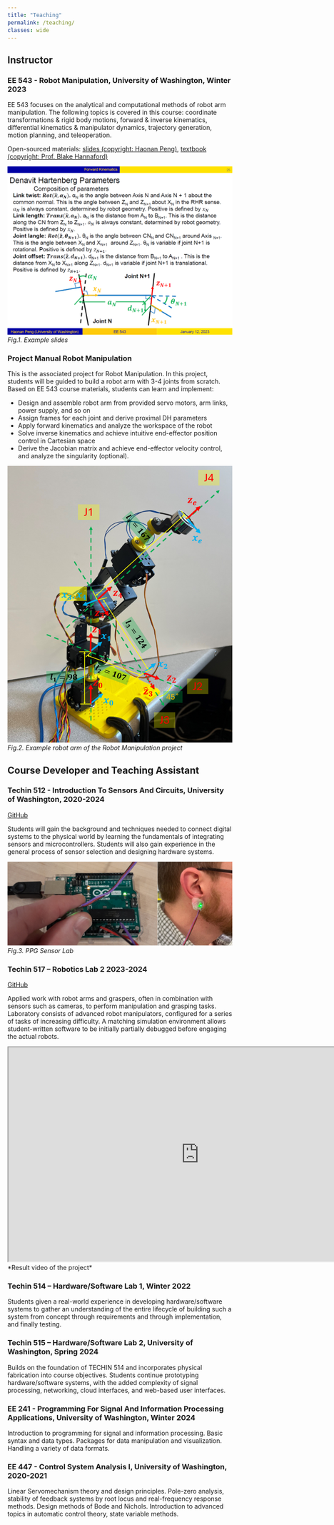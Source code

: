 ```yaml
---
title: "Teaching"
permalink: /teaching/
classes: wide
---
```


## Instructor

### EE 543 - Robot Manipulation, University of Washington, Winter 2023

EE 543 focuses on the analytical and computational methods of robot arm manipulation. The following topics is covered in this course: coordinate transformations & rigid body motions, forward & inverse kinematics, differential kinematics & manipulator dynamics, trajectory generation, motion planning, and teleoperation.

Open-sourced materials: [slides (copyright: Haonan Peng)](https://drive.google.com/drive/folders/1vBz60bQGFCacKejZdK-5bcZXsE-53xWz?usp=sharing), [textbook (copyright: Prof. Blake Hannaford)](https://github.com/blake5634/Models_of_Robot_Manipulation/blob/main/Models_of_Robot_Manipulation.pdf)

![EE543 slides example](/assets/images/EE543_slides_1.png)   
*Fig.1. Example slides*

### Project Manual Robot Manipulation
This is the associated project for Robot Manipulation. In this project, students will be guided to build a robot arm with 3-4 joints from scratch. Based on EE 543 course materials, students can learn and implement:  
* Design and assemble robot arm from provided servo motors, arm links, power supply, and so on  
* Assign frames for each joint and derive proximal DH parameters  
* Apply forward kinematics and analyze the workspace of the robot  
* Solve inverse kinematics and achieve intuitive end-effector position control in Cartesian space  
* Derive the Jacobian matrix and achieve end-effector velocity control, and analyze the singularity (optional).  

![EE543 project example](/assets/images/EE543_project_rob_arm.png)   
*Fig.2. Example robot arm of the Robot Manipulation project*

## Course Developer and Teaching Assistant

### Techin 512 - Introduction To Sensors And Circuits, University of Washington, 2020-2024      

[GitHub](https://github.com/GIXLabs/SAndC)  

Students will gain the background and techniques needed to connect digital systems to the physical world by learning the fundamentals of integrating sensors and microcontrollers. Students will also gain experience in the general process of sensor selection and designing hardware systems.  

![PPG_lab](/assets/images/512_PPG_lab.png)   
*Fig.3. PPG Sensor Lab*

### Techin 517 – Robotics Lab 2 2023-2024

[GitHub](https://github.com/GIXLabs/TECHIN517/wiki/TECHIN-517%3A-Robotics-Lab-II%2C-Spring-2024)  

Applied work with robot arms and graspers, often in combination with sensors such as cameras, to perform manipulation and grasping tasks. Laboratory consists of advanced robot manipulators, configured for a series of tasks of increasing difficulty. A matching simulation environment allows student-written software to be initially partially debugged before engaging the actual robots.

<iframe src="https://drive.google.com/file/d/1mRsYiWv6n1YigXWvU2FNk-CbADCG67JA/preview" width="853" height="480" allow="autoplay" allowfullscreen></iframe>  
*Result video of the project*

### Techin 514 – Hardware/Software Lab 1, Winter 2022

Students given a real-world experience in developing hardware/software systems to gather an understanding of the entire lifecycle of building such a system from concept through requirements and through implementation, and finally testing.

### Techin 515 – Hardware/Software Lab 2, University of Washington, Spring 2024

Builds on the foundation of TECHIN 514 and incorporates physical fabrication into course objectives. Students continue prototyping hardware/software systems, with the added complexity of signal processing, networking, cloud interfaces, and web-based user interfaces.

### EE 241 - Programming For Signal And Information Processing Applications, University of Washington, Winter 2024

Introduction to programming for signal and information processing. Basic syntax and data types. Packages for data manipulation and visualization. Handling a variety of data formats.

### EE 447 - Control System Analysis I, University of Washington, 2020-2021

Linear Servomechanism theory and design principles. Pole-zero analysis, stability of feedback systems by root locus and real-frequency response methods. Design methods of Bode and Nichols. Introduction to advanced topics in automatic control theory, state variable methods.



